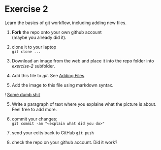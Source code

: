 # Exercise 2

Learn the basics of git workflow, including adding new files.

1. **Fork** the repo onto your own github account  
(maybe you already did it).

2. clone it to your laptop  
`git clone ...`

3. Download an image from the web and place it into the repo folder
   into _exercise-2_ subfolder.
   
4. Add this file to _git_.  See [Adding
   Files](file:///home/otoomet/tyyq/teaching/info201/book/localbook/build/git-basics.html#adding-files). 

5. Add the image to this file using markdown syntax.
   
! [Some dumb shit](unknown.jpeg)
   
5. Write a paragraph of text where you explaine what the picture is
   about.  Feel free to add more.

4. commit your changes:  
`git commit -am "<explain what did you do>"`

5. send your edits back to GitHub
`git push`

6. check the repo on your github account.  Did it work?
